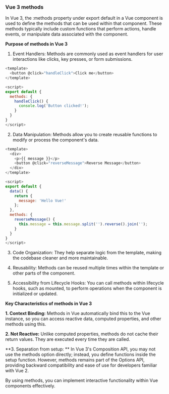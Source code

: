 ### Vue 3 methods


In Vue 3, the :methods property under export default in a Vue component is used to define the methods that can be used within that component. These methods typically include custom functions that perform actions, handle events, or manipulate data associated with the component.


**Purpose of methods in Vue 3**

1. Event Handlers: Methods are commonly used as event handlers for user interactions like clicks, key presses, or form submissions.

```js
<template>
  <button @click="handleClick">Click me</button>
</template>

<script>
export default {
  methods: {
    handleClick() {
      console.log('Button clicked!');
    }
  }
}
</script>
```


2. Data Manipulation: Methods allow you to create reusable functions to modify or process the component's data.

```js
<template>
  <div>
    <p>{{ message }}</p>
    <button @click="reverseMessage">Reverse Message</button>
  </div>
</template>

<script>
export default {
  data() {
    return {
      message: 'Hello Vue!'
    };
  },
  methods: {
    reverseMessage() {
      this.message = this.message.split('').reverse().join('');
    }
  }
}
</script>
```

3. Code Organization: They help separate logic from the template, making the codebase cleaner and more maintainable.


4. Reusability: Methods can be reused multiple times within the template or other parts of the component.


5. Accessibility from Lifecycle Hooks: You can call methods within lifecycle hooks, such as mounted, to perform operations when the component is initialized or updated.



**Key Characteristics of methods in Vue 3**

**1. Context Binding:** Methods in Vue automatically bind this to the Vue instance, so you can access reactive data, computed properties, and other methods using this.

**2. Not Reactive:** Unlike computed properties, methods do not cache their return values. They are executed every time they are called.

**3. Separation from setup: ** In Vue 3's Composition API, you may not use the methods option directly; instead, you define functions inside the setup function. However, methods remains part of the Options API, providing backward compatibility and ease of use for developers familiar with Vue 2.


By using methods, you can implement interactive functionality within Vue components effectively.

